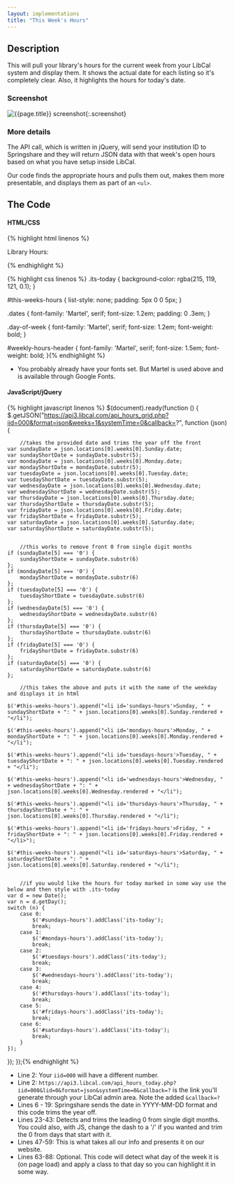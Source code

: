 ```yaml
---
layout: implementations
title: "This Week's Hours"
---
```

## Description
        
This will pull your library's hours for the current week from your LibCal system and display them. It shows the actual date for each listing so it's completely clear. Also, it highlights the hours for today's date.

### Screenshot

![{{page.title}} screenshot]({{site.baseurl}}/assets/{{page.title}}-screenshot.jpg){:.screenshot}

       
### More details
The API call, which is written in jQuery, will send your institution ID to Springshare and they will return JSON data with that week's open hours based on what you have setup inside LibCal.
        
Our code finds the appropriate hours and pulls them out, makes them more presentable, and displays them as part of an ```<ul>```. 
 
    
## The Code

#### HTML/CSS

{% highlight html linenos %}
<div id="weekly-hours-header">Library Hours:</div>
<ul id="this-weeks-hours"></ul>
{% endhighlight %}

{% highlight css linenos %}
.its-today {
       background-color: rgba(215, 119, 121, 0.1);
}

#this-weeks-hours {
    list-style: none;
    padding: 5px 0 0 5px;
}

.dates {
    font-family: 'Martel', serif;
    font-size: 1.2em;
    padding: 0 .3em;
}

.day-of-week {
    font-family: 'Martel', serif;
    font-size: 1.2em;
    font-weight: bold;
}

#weekly-hours-header {
    font-family: 'Martel', serif;
    font-size: 1.5em;
    font-weight: bold;
}{% endhighlight %}

* You probably already have your fonts set. But Martel is used above and is available through Google Fonts.

#### JavaScript/jQuery


{% highlight javascript linenos %}
 $(document).ready(function () {
    $.getJSON("https://api3.libcal.com/api_hours_grid.php?iid=000&format=json&weeks=1&systemTime=0&callback=?", function (json) {


        //takes the provided date and trims the year off the front   
    var sundayDate = json.locations[0].weeks[0].Sunday.date;
    var sundayShortDate = sundayDate.substr(5);
    var mondayDate = json.locations[0].weeks[0].Monday.date;
    var mondayShortDate = mondayDate.substr(5);
    var tuesdayDate = json.locations[0].weeks[0].Tuesday.date;
    var tuesdayShortDate = tuesdayDate.substr(5);
    var wednesdayDate = json.locations[0].weeks[0].Wednesday.date;
    var wednesdayShortDate = wednesdayDate.substr(5);
    var thursdayDate = json.locations[0].weeks[0].Thursday.date;
    var thursdayShortDate = thursdayDate.substr(5);
    var fridayDate = json.locations[0].weeks[0].Friday.date;
    var fridayShortDate = fridayDate.substr(5);
    var saturdayDate = json.locations[0].weeks[0].Saturday.date;
    var saturdayShortDate = saturdayDate.substr(5);


        //this works to remove front 0 from single digit months
    if (sundayDate[5] === '0') {
        sundayShortDate = sundayDate.substr(6)
    };
    if (mondayDate[5] === '0') {
        mondayShortDate = mondayDate.substr(6)
    };
    if (tuesdayDate[5] === '0') {
        tuesdayShortDate = tuesdayDate.substr(6)
    };
    if (wednesdayDate[5] === '0') {
        wednesdayShortDate = wednesdayDate.substr(6)
    };
    if (thursdayDate[5] === '0') {
        thursdayShortDate = thursdayDate.substr(6)
    };
    if (fridayDate[5] === '0') {
        fridayShortDate = fridayDate.substr(6)
    };
    if (saturdayDate[5] === '0') {
        saturdayShortDate = saturdayDate.substr(6)
    };

        //this takes the above and puts it with the name of the weekday and displays it in html

    $('#this-weeks-hours').append("<li id='sundays-hours'>Sunday, " + sundayShortDate + ": " + json.locations[0].weeks[0].Sunday.rendered + "</li");

    $('#this-weeks-hours').append("<li id='mondays-hours'>Monday, " + mondayShortDate + ": " + json.locations[0].weeks[0].Monday.rendered + "</li");

    $('#this-weeks-hours').append("<li id='tuesdays-hours'>Tuesday, " + tuesdayShortDate + ": " + json.locations[0].weeks[0].Tuesday.rendered + "</li");

    $('#this-weeks-hours').append("<li id='wednesdays-hours'>Wednesday, " + wednesdayShortDate + ": " + json.locations[0].weeks[0].Wednesday.rendered + "</li");

    $('#this-weeks-hours').append("<li id='thursdays-hours'>Thursday, " + thursdayShortDate + ": " + json.locations[0].weeks[0].Thursday.rendered + "</li");

    $('#this-weeks-hours').append("<li id='fridays-hours'>Friday, " + fridayShortDate + ": " + json.locations[0].weeks[0].Friday.rendered + "</li>");

    $('#this-weeks-hours').append("<li id='saturdays-hours'>Saturday, " + saturdayShortDate + ": " + json.locations[0].weeks[0].Saturday.rendered + "</li");


        //if you would like the hours for today marked in some way use the below and then style with .its-today
    var d = new Date();
    var n = d.getDay();
    switch (n) {
        case 0:
            $('#sundays-hours').addClass('its-today');
            break;
        case 1:
            $('#mondays-hours').addClass('its-today');
            break;
        case 2:
            $('#tuesdays-hours').addClass('its-today');
            break;
        case 3:
            $('#wednesdays-hours').addClass('its-today');
            break;
        case 4:
            $('#thursdays-hours').addClass('its-today');
            break;
        case 5:
            $('#fridays-hours').addClass('its-today');
            break;
        case 6:
            $('#saturdays-hours').addClass('its-today');
            break;
        }
    });

});
});{% endhighlight %}

* Line 2: Your ```iid=000``` will have a different number.
* Line 2: ```https://api3.libcal.com/api_hours_today.php?iid=000&lid=0&format=json&systemTime=0&callback=?``` is the link you'll generate through your LibCal admin area. Note the added ```&callback=?```
* Lines 6 - 19: Springshare sends the date in YYYY-MM-DD format and this code trims the year off. 
* Lines 23-43: Detects and trims the leading 0 from single digit months. You could also, with JS, change the dash to a '/' if you wanted and trim the 0 from days that start with it.
* Lines 47-59: This is what takes all our info and presents it on our website.
* Lines 63-88: Optional. This code will detect what day of the week it is (on page load) and apply a class to that day so you can highlight it in some way.
